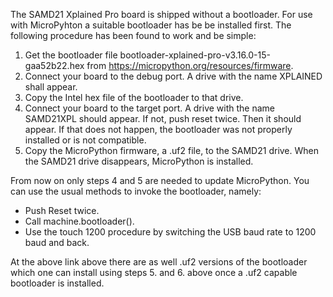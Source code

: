 The SAMD21 Xplained Pro board is shipped without a bootloader. For use
with MicroPyhton a suitable bootloader has be be installed first. The
following procedure has been found to work and be simple:

1. Get the bootloader file bootloader-xplained-pro-v3.16.0-15-gaa52b22.hex
from https://micropython.org/resources/firmware.
2. Connect your board to the debug port. A drive with the name XPLAINED
shall appear.
3. Copy the Intel hex file of the bootloader to that drive.
4. Connect your board to the target port. A drive with the name SAMD21XPL should
appear. If not, push reset twice. Then it should appear. If that does not
happen, the bootloader was not properly installed or is not compatible.
5. Copy the MicroPython firmware, a .uf2 file, to the SAMD21 drive. When the SAMD21
drive disappears, MicroPython is installed.

From now on only steps 4 and 5 are needed to update MicroPython. You can use the
usual methods to invoke the bootloader, namely:

- Push Reset twice.
- Call machine.bootloader().
- Use the touch 1200 procedure by switching the USB baud rate to 1200 baud and back.

At the above link above there are as well .uf2 versions of the bootloader
which one can install using steps 5. and 6. above once a .uf2 capable
bootloader is installed.